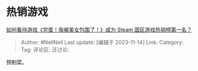 # 热销游戏
[如何看待游戏《完蛋！我被美女包围了！》成为 Steam 国区游戏热销榜第一名？](https://www.zhihu.com/question/627493942/answer/3288335465)

> Author: #NellNell
> Last update: [编辑于 2023-11-14]
> Link:
> Category:
> Tag:
> 评论区:
> 泛讨论:

预制菜。
